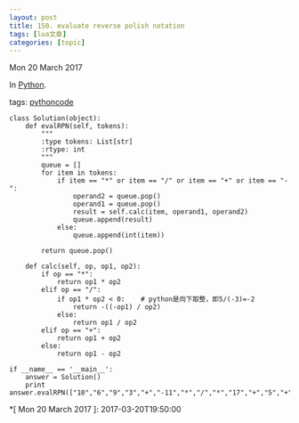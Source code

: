```yaml
---
layout: post
title: 150. evaluate reverse polish notation 
tags: [lua文章]
categories: [topic]
---
```

Mon 20 March 2017

In [Python](/category/python.html).

tags: [python](/tag/python.html)[code](/tag/code.html)

    
    
    class Solution(object):
        def evalRPN(self, tokens):
            """
            :type tokens: List[str]
            :rtype: int
            """
            queue = []
            for item in tokens:
                if item == "*" or item == "/" or item == "+" or item == "-":
                    operand2 = queue.pop()
                    operand1 = queue.pop()
                    result = self.calc(item, operand1, operand2)
                    queue.append(result)
                else:
                    queue.append(int(item))
    
            return queue.pop()
    
        def calc(self, op, op1, op2):
            if op == "*":
                return op1 * op2
            elif op == "/":
                if op1 * op2 < 0:    # python是向下取整，即5/(-3)=-2
                    return -((-op1) / op2)
                else:
                    return op1 / op2
            elif op == "+":
                return op1 + op2
            else:
                return op1 - op2
    
    if __name__ == '__main__':
        answer = Solution()
        print answer.evalRPN(["10","6","9","3","+","-11","*","/","*","17","+","5","+"])
    
  *[
                Mon 20 March 2017
        ]: 2017-03-20T19:50:00